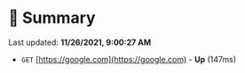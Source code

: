 # 📖 Summary
Last updated: **11/26/2021, 9:00:27 AM**

- `GET` [https://google.com](https://google.com) - **Up** (147ms)

